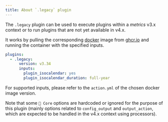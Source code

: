 ```yaml
---
title: About `.legacy` plugin
---
```


The `.legacy` plugin can be used to execute plugins within a _metrics_ v3.x context or to run plugins that are not yet available in v4.x.

It works by pulling the corresponding [docker](https://www.docker.com) image from [ghcr.io](https://github.com/lowlighter/metrics/pkgs/container/metrics) and running the container with the specified
inputs.

```yml
plugins:
  - .legacy:
      version: v3.34
      inputs:
        plugin_isocalendar: yes
        plugin_isocalendar_duration: full-year
```

For supported inputs, please refer to the `action.yml` of the chosen docker image version.

Note that some `🧱 Core` options are hardcoded or ignored for the purpose of this plugin (mainly options related to `config_output` and `output_action`, which are expected to be handled in the v4.x
context using processors).
